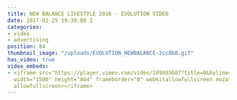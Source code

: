```yaml
---
title: NEW BALANCE LIFESTYLE 2016 - EVOLUTION VIDEO
date: 2017-01-25 19:39:00 Z
categories:
- video
- advertising
position: 84
thumbnail_image: "/uploads/EVOLUTION_NEWBALANCE-2cc8b0.gif"
has_video: true
video_embeds:
- <iframe src="https://player.vimeo.com/video/189803687?title=0&byline=0&portrait=0"
  width="1500" height="844" frameborder="0" webkitallowfullscreen mozallowfullscreen
  allowfullscreen></iframe>
---
```


